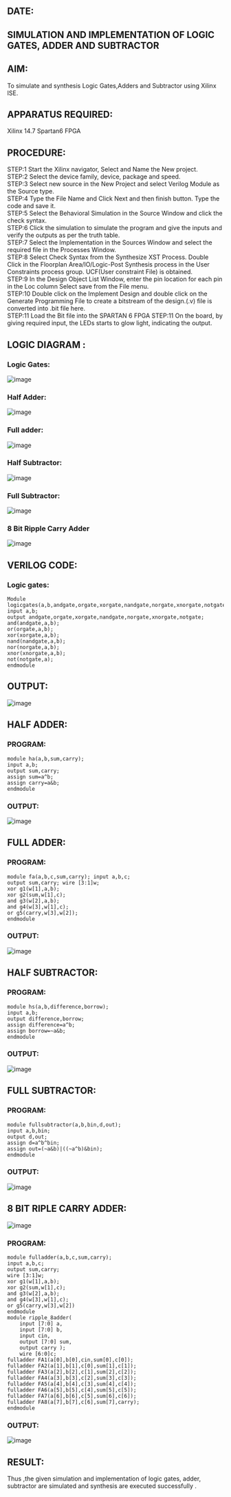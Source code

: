 ## DATE:
## SIMULATION AND IMPLEMENTATION OF LOGIC GATES, ADDER AND SUBTRACTOR
 
## AIM:
To simulate and synthesis Logic Gates,Adders and Subtractor using Xilinx ISE.
## APPARATUS REQUIRED:
Xilinx 14.7 Spartan6 FPGA
## PROCEDURE: 
STEP:1 Start the Xilinx navigator, Select and Name the New project.</br>
STEP:2 Select the device family, device, package and speed.</br>
STEP:3 Select new source in the New Project and select Verilog Module as the Source type. </br>
STEP:4 Type the File Name and Click Next and then finish button. Type the code and save it. </br>
STEP:5 Select the Behavioral Simulation in the Source Window and click the check syntax.</br>
STEP:6 Click the simulation to simulate the program and give the inputs and verify the outputs as per the truth table.</br>
STEP:7 Select the Implementation in the Sources Window and select the required file in the Processes Window.</br>
STEP:8 Select Check Syntax from the Synthesize XST Process. Double Click in the Floorplan Area/IO/Logic-Post Synthesis process in the User Constraints process group. UCF(User constraint File) is obtained.</br>
STEP:9 In the Design Object List Window, enter the pin location for each pin in the Loc column Select save from the File menu.
</br>
STEP:10 Double click on the Implement Design and double click on the Generate Programming File to create a bitstream of the design.(.v) file is converted into .bit file here. </br>
STEP:11 Load the Bit file into the SPARTAN 6 FPGA STEP:11 On the board, by giving required input, the LEDs starts to glow light, indicating the output.

## LOGIC DIAGRAM :
### Logic Gates:
![image](https://github.com/navaneethans/VLSI-LAB-EXPERIMENTS/assets/6987778/ee17970c-3ac9-4603-881b-88e2825f41a4)

### Half Adder:
![image](https://github.com/navaneethans/VLSI-LAB-EXPERIMENTS/assets/6987778/0e1ecb96-0c25-4556-832b-aeeedfdfe7b9)

### Full adder:
![image](https://github.com/navaneethans/VLSI-LAB-EXPERIMENTS/assets/6987778/9bb3964c-438f-469d-a3de-c1cca6f323fb)

### Half Subtractor:
![image](https://github.com/navaneethans/VLSI-LAB-EXPERIMENTS/assets/6987778/731470b7-eb4e-49f8-8bb7-2994052a7184)

### Full Subtractor:
![image](https://github.com/navaneethans/VLSI-LAB-EXPERIMENTS/assets/6987778/d66f874b-c1f2-44b3-a035-7149b56430c1)

### 8 Bit Ripple Carry Adder
![image](https://github.com/navaneethans/VLSI-LAB-EXPERIMENTS/assets/6987778/7385a408-40a5-4203-8050-b72818622d79)

## VERILOG CODE:

### Logic gates:
```
Module logicgates(a,b,andgate,orgate,xorgate,nandgate,norgate,xnorgate,notgate);
input a,b;
output andgate,orgate,xorgate,nandgate,norgate,xnorgate,notgate;
and(andgate,a,b);
or(orgate,a,b); 
xor(xorgate,a,b);
nand(nandgate,a,b);
nor(norgate,a,b);
xnor(xnorgate,a,b);
not(notgate,a);
endmodule
```
## OUTPUT:

![image](https://github.com/jayashree1707/VLSI-LAB-EXP-1/assets/160314881/d3a3d3f6-7db8-4a7e-b0e6-43f2a22bce25)

## HALF ADDER:
### PROGRAM:
```
module ha(a,b,sum,carry);
input a,b;
output sum,carry;
assign sum=a^b;
assign carry=a&b;
endmodule
```

### OUTPUT:

![image](https://github.com/jayashree1707/VLSI-LAB-EXP-1/assets/160314881/9ffd8417-dcdf-4cd8-8cdf-ade79c8b2955)

## FULL ADDER:
### PROGRAM:
```
module fa(a,b,c,sum,carry); input a,b,c;
output sum,carry; wire [3:1]w;
xor g1(w[1],a,b);
xor g2(sum,w[1],c);
and g3(w[2],a,b);
and g4(w[3],w[1],c);
or g5(carry,w[3],w[2]);
endmodule
```
### OUTPUT:

![image](https://github.com/jayashree1707/VLSI-LAB-EXP-1/assets/160314881/4ff72538-f023-4dc0-b6e2-c5ebf43b5ed6)

## HALF SUBTRACTOR:
### PROGRAM:
```
module hs(a,b,difference,borrow);
input a,b;
output difference,borrow;
assign difference=a^b;
assign borrow=~a&b;
endmodule
```

### OUTPUT:

![image](https://github.com/jayashree1707/VLSI-LAB-EXP-1/assets/160314881/b24b987f-05de-4157-b2c5-ba0de15a8492)

## FULL SUBTRACTOR:
### PROGRAM:
```
module fullsubtractor(a,b,bin,d,out);
input a,b,bin;
output d,out;
assign d=a^b^bin;
assign out=(~a&b)|((~a^b)&bin);
endmodule
```

### OUTPUT:

![image](https://github.com/jayashree1707/VLSI-LAB-EXP-1/assets/160314881/1c5c8a59-d61a-4460-b2bd-4a87db92c0c4)

## 8 BIT RIPLE CARRY ADDER:

![image](https://github.com/jayashree1707/VLSI-LAB-EXP-1/assets/160314881/3db61863-bb31-4dc1-aee2-244c2608e8bc)

### PROGRAM:
```
module fulladder(a,b,c,sum,carry);
input a,b,c;
output sum,carry;
wire [3:1]w;
xor g1(w[1],a,b);
xor g2(sum,w[1],c);
and g3(w[2],a,b);
and g4(w[3],w[1],c);
or g5(carry,w[3],w[2])
endmodule
module ripple_8adder(
    input [7:0] a,
    input [7:0] b,
    input cin,
    output [7:0] sum,
    output carry );
    wire [6:0]c;
fulladder FA1(a[0],b[0],cin,sum[0],c[0]);
fulladder FA2(a[1],b[1],c[0],sum[1],c[1]);
fulladder FA3(a[2],b[2],c[1],sum[2],c[2]);
fulladder FA4(a[3],b[3],c[2],sum[3],c[3]);
fulladder FA5(a[4],b[4],c[3],sum[4],c[4]);
fulladder FA6(a[5],b[5],c[4],sum[5],c[5]);
fulladder FA7(a[6],b[6],c[5],sum[6],c[6]);
fulladder FA8(a[7],b[7],c[6],sum[7],carry);
endmodule
```

### OUTPUT:

![image](https://github.com/jayashree1707/VLSI-LAB-EXP-1/assets/160314881/075ed2fd-4f30-4cdd-8cea-75d2637e70aa)

## RESULT:
Thus ,the given simulation and implementation of  logic gates, adder, subtractor are  simulated and synthesis are executed successfully .

